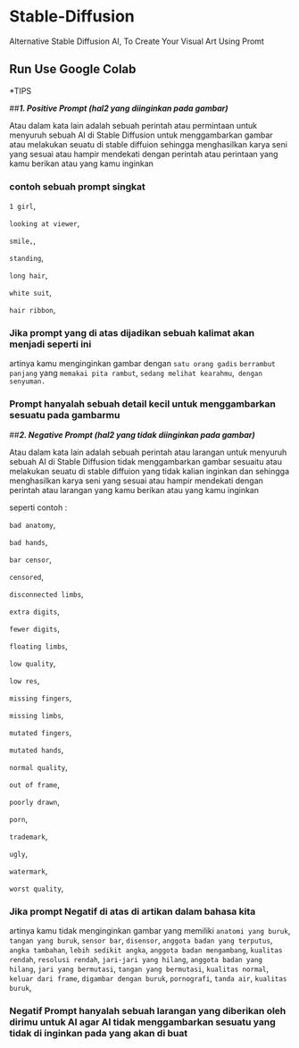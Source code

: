 # Stable-Diffusion
Alternative Stable Diffusion AI, To Create Your Visual Art Using Promt

## Run Use Google Colab

*TIPS

##***1. Positive Prompt (hal2 yang diinginkan pada gambar)***

Atau dalam kata lain adalah sebuah perintah atau permintaan untuk menyuruh sebuah AI di Stable Diffusion untuk menggambarkan gambar atau melakukan seuatu di stable diffuion sehingga menghasilkan karya seni yang sesuai atau hampir mendekati dengan perintah atau perintaan yang kamu berikan atau yang kamu inginkan



### **contoh sebuah prompt singkat**

`1 girl`,

`looking at viewer`,

`smile,`,

`standing`,

`long hair`,

`white suit`,

`hair ribbon`,

### **Jika prompt yang di atas dijadikan sebuah kalimat akan menjadi seperti ini**

artinya kamu menginginkan gambar dengan `satu orang gadis` `berrambut panjang` yang `memakai pita rambut`, `sedang melihat kearahmu`,` dengan senyuman.`

### Prompt hanyalah sebuah detail kecil untuk menggambarkan sesuatu pada gambarmu

##***2. Negative Prompt (hal2 yang tidak diinginkan pada gambar)***

Atau dalam kata lain adalah sebuah perintah atau larangan untuk menyuruh sebuah AI di Stable Diffusion tidak menggambarkan gambar sesuaitu atau melakukan seuatu di stable diffuion yang tidak kalian inginkan dan sehingga menghasilkan karya seni yang sesuai atau hampir mendekati dengan perintah atau larangan yang kamu berikan atau yang kamu inginkan




seperti contoh :

`bad anatomy`,

`bad hands`,

`bar censor`,

`censored`,

`disconnected limbs`,

`extra digits`,

`fewer digits`,

`floating limbs`,

`low quality`,

`low res`,

`missing fingers`,

`missing limbs`,

`mutated fingers`,

`mutated hands`,

`normal quality`,

`out of frame`,

`poorly drawn`,

`porn`,

`trademark`,

`ugly`,

`watermark`,

`worst quality`,

### **Jika prompt Negatif di atas di artikan dalam bahasa kita**

artinya kamu tidak menginginkan gambar yang memiliki `anatomi yang buruk`, `tangan yang buruk`, `sensor bar`, `disensor`, `anggota badan yang terputus`, `angka tambahan`, `lebih sedikit angka`, `anggota badan mengambang`, `kualitas rendah`, `resolusi rendah`, `jari-jari yang hilang`, `anggota badan yang hilang`, `jari yang bermutasi`, `tangan yang bermutasi`, `kualitas normal`, `keluar dari frame`, `digambar dengan buruk`, `pornografi`, `tanda air`, `kualitas buruk`,

### Negatif Prompt hanyalah sebuah larangan yang diberikan oleh dirimu untuk AI agar AI tidak menggambarkan sesuatu yang tidak di inginkan pada yang akan di buat
